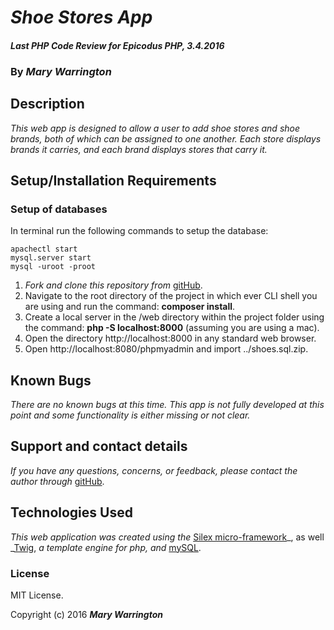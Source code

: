 # _Shoe Stores App_

#### _Last PHP Code Review for Epicodus PHP, 3.4.2016_

### By _**Mary Warrington**_

## Description

_This web app is designed to allow a user to add shoe stores and shoe brands, both of which can be assigned to one another. Each store displays brands it carries, and each brand displays stores that carry it._

## Setup/Installation Requirements

### Setup of databases

In terminal run the following commands to setup the database:

    apachectl start
    mysql.server start
    mysql -uroot -proot

1. _Fork and clone this repository from_ [gitHub](https://github.com/marywarrington/shoes-php-code-review.git).
2. Navigate to the root directory of the project in which ever CLI shell you are using and run the command: __composer install__.
3. Create a local server in the /web directory within the project folder using the command: __php -S localhost:8000__ (assuming you are using a mac).
4. Open the directory http://localhost:8000 in any standard web browser.
5. Open http://localhost:8080/phpmyadmin and import ../shoes.sql.zip.

## Known Bugs

_There are no known bugs at this time. This app is not fully developed at this point and some functionality is either missing or not clear._

## Support and contact details

_If you have any questions, concerns, or feedback, please contact the author through_ [gitHub](https://github.com/marywarrington/shoes-php-code-review.git).

## Technologies Used

_This web application was created using the_  [Silex micro-framework](http://silex.sensiolabs.org/)_, as well _[Twig](http://twig.sensiolabs.org/), _a template engine for php, and_ [mySQL](https://www.mysql.com/).

### License

MIT License.

Copyright (c) 2016 **_Mary Warrington_**

